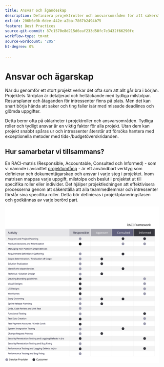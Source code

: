 ```yaml
---
title: Ansvar och ägandeskap
description: Definiera projektroller och ansvarsområden för att säkerställa en lyckad implementering av Adobe Commerce.
exl-id: 206b6e3b-6dee-442e-a2ba-7867b2494b75
feature: Best Practices
source-git-commit: 87c1570e8d215d6eaf233d50fc7e3432f66290fc
workflow-type: tm+mt
source-wordcount: '205'
ht-degree: 0%

---
```


# Ansvar och ägarskap

När du genomför ett stort projekt verkar det ofta som att allt går bra i början. Projektets färdplan är detaljerad och heltäckande med tydliga milstolpar. Resursplaner och åtaganden för intressenter finns på plats. Men det kan snart börja hända att saker och ting faller isär med missade deadlines och glömda uppgifter.

Detta beror ofta på oklarheter i projektroller och ansvarsområden. Tydliga roller och tydligt ansvar är en viktig faktor för alla projekt. Utan dem kan projekt snabbt spåras ur och intressenter återstår att försöka hantera med exceptionella metoder med tids-/budgetöverskridanden.

## Hur samarbetar vi tillsammans?

En RACI-matris (Responsible, Accountable, Consulted och Informed) - som vi nämnde i avsnittet [projektomfång](../project-scope/deliverables.md) - är ett användbart verktyg som definierar och dokumentägarskap och ansvar i varje steg i projektet. Inom matrisen mappas varje uppgift, milstolpe och beslut i projektet ut till specifika roller eller individer. Det hjälper projektledningen att effektivisera processerna genom att säkerställa att alla teammedlemmar och intressenter förstår sina specifika roller. Detta bör definieras i projektplaneringsfasen och godkännas av varje berörd part.

![Tabell som beskriver RACI-ramverket](../../assets/playbooks/raci.svg)
